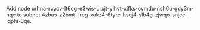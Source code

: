Add node urhna-rvydv-lt6cg-e3wis-urxjt-ylhvt-xjfks-ovmdu-nsh6u-gdy3m-nqe to subnet 4zbus-z2bmt-ilreg-xakz4-6tyre-hsqj4-slb4g-zjwqo-snjcc-iqphi-3qe.
